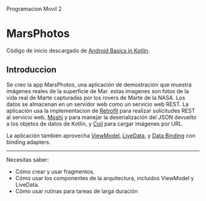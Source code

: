 Programacion Movil 2



MarsPhotos
==================================

Código de inicio descargado de [Android Basics in Kotlin](https://developer.android.com/courses/android-basics-kotlin/course).

Introduccion
------------

Se creo la app MarsPhotos, una aplicación de demostración que muestra imágenes reales de la superficie de Mar. estas imagenes son fotos de la vida real de Marte capturadas por los rovers de Marte de la NASA. Los datos se almacenan en un servidor web como un servicio web REST. La aplicación usa la implementacion de [Retrofit](https://square.github.io/retrofit/) para realizar solicitudes REST al servicio web, [Moshi](https://github.com/square/moshi) y para manejar la deserialización del JSON devuelto a los objetos de datos de Kotlin, y [Coil](https://coil-kt.github.io/coil/) para cargar imágenes por URL.

La aplicación también aprovecha [ViewModel](https://developer.android.com/topic/libraries/architecture/viewmodel),
[LiveData](https://developer.android.com/topic/libraries/architecture/livedata), y
[Data Binding](https://developer.android.com/topic/libraries/data-binding/) con binding 
adapters.

---------------
Necesitas saber:
- Cómo crear y usar fragmentos.
- Cómo usar los componentes de la arquitectura, incluidos ViewModel y LiveData.
- Cómo usar rutinas para tareas de larga duración
